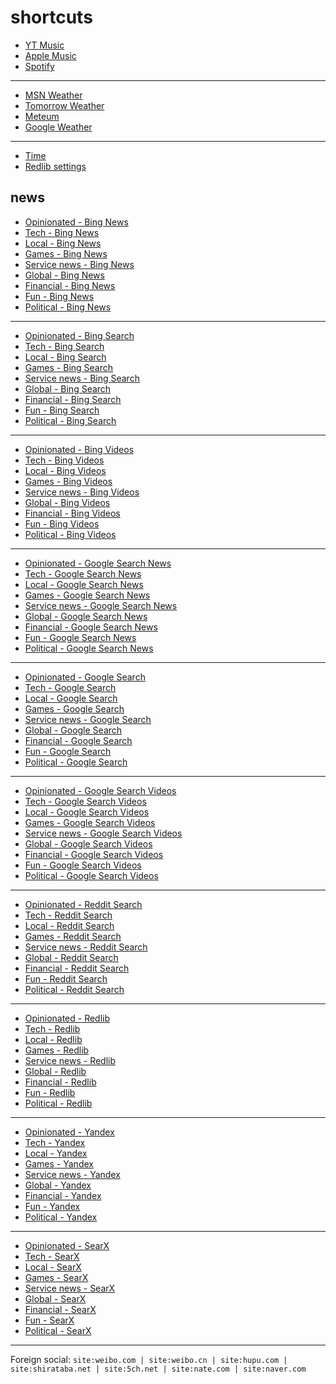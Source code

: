 # shortcuts

- [YT Music](https://music.youtube.com)
- [Apple Music](https://music.apple.com)
- [Spotify](https://open.spotify.com)

---

- [MSN Weather](https://msn.com/weather)
- [Tomorrow Weather](https://weather.tomorrow.io)
- [Meteum](https://meteum.ai/weather/search)
- [Google Weather](https://google.com/search?q=weather&udm=0&safe=off)

---

- [Time](https://time.is/?c=d3l1_3F_3j1_3Y1_3WXth2i2s.TAXfmrXc1Xo480Xz1Xa1Xb51ea29.4e4185.28571f.2d99db.abbd8.1bb85e.1c3b23Xw1Xv20240528Xh0Xi1XZ1XmXuXB1Xs0)
- [Redlib settings](https://redlib.freedit.eu/settings/restore/?theme=system&front_page=default&layout=card&wide=off&post_sort=top&comment_sort=top&show_nsfw=on&use_hls=off&hide_hls_notification=off&hide_awards=off&fixed_navbar=on&subscriptions=&filters=)

## news

- [Opinionated - Bing News](https://bing.com/news/search?q=(good+game)+OR+(good+tv)+OR+(good+movie)+OR+(good+album)+OR+(good+(decision+OR+strategy))+OR+(bad+(game+OR+tv+OR+movie+OR+album+OR+decision+OR+strategy))+OR+((game+OR+tv+OR+movie+OR+album)+year)+OR+(enjoy+(game+OR+tv+OR+movie+OR+album))&qft=interval%3d"7")
- [Tech - Bing News](https://bing.com/news/search?q=msft+OR+aapl+OR+goog+OR+amzn+OR+intl+OR+(announce+tv)+OR+(announce+game)+OR+(announce+(decision+OR+strategy))+OR+(reveal+(game+OR+tv+OR+decision+OR+strategy))+OR+(price+(change+OR+up+OR+down))+OR+((amazon+OR+netflix)+live)&qft=interval%3d"7")
- [Local - Bing News](https://bing.com/news/search?q=%22philstar+com+nation%22+OR+%22gmanetwork+com+news+topstories%22+OR+%22sports+inquirer+net%22+OR+%22pop+inquirer+net%22+OR+site%3Anewsinfo.inquirer.net+OR+site%3Anews.abs-cbn.com%2Fnews&qft=interval%3d"7")
- [Games - Bing News](https://bing.com/news/search?qft=interval%3d"7"&q=genshin+OR+valorant+OR+wuthering+OR+overwatch+OR+%28sonic+hedgehog%29+OR+%28sonic+team%29+OR+%22super+mario%22+OR+%28mario+nintendo%29+OR+%28mario+luigi%29+OR+%22call+of+duty%22+OR+%28cod+game%29+OR+%22counter+strike%22+OR+counterstrike+OR+%22cs+2%22+OR+cs2)
- [Service news - Bing News](https://bing.com/news/search?qft=interval%3d"7"&q=%28pc+game+pass%29+OR+surfshark+OR+%22youtube+music%22+OR+spotify+OR+%22apple+music%22+OR+%28%28major+OR+minor+OR+faster+OR+performance+OR+feature%29+change%29+OR+%28%28major+OR+minor+OR+faster+OR+performance+OR+feature%29+update%29)
- [Global - Bing News](https://bing.com/news/search?q=%22newsnationnow+com+world%22+OR+%22wsj+com+world%22+OR+%22france24+com+en+live-news%22+OR+%22csmonitor+com+world%22+OR+%22reuters+com+world%22&qft=interval%3d"7")
- [Financial - Bing News](https://bing.com/news/search?q=(msft+OR+aapl+OR+goog+OR+amzn+OR+intl+OR+amd+OR+nflx+OR+political+OR+poll+OR+debate+OR+protest+OR+argue+OR+agree+OR+disagree)+("benzinga+com"+OR+"investing+com+news"+OR+"finance+yahoo+com+news"+OR+"tradingview+com+news")&qft=interval%3d"7")
- [Fun - Bing News](https://bing.com/news/search?qft=interval%3d"7"&q=%22jalopnik+com%22+OR+%22topgear+com+ph+news%22+OR+%22soranews24+com%22+OR+%22hollywoodreporter+com+business%22+OR+%22variety+com+2025+digital%22+OR+%22variety+com+2025+biz%22+OR+site%3Acaranddriver.com%2Fnews+OR+site%3Aroadandtrack.com%2Fnews)
- [Political - Bing News](https://bing.com/news/search?qft=interval%3d"7"&q=%28political+OR+poll+OR+debate+OR+protest+OR+argue+OR+agree+OR+disagree%29+%28%22newsnationnow+com%22+OR+%22wsj+com%22+OR+%22france24+com%22+OR+%22csmonitor+com%22+OR+%22reuters+com%22+OR+%22gmanetwork+com%22+OR+%22inquirer+net%22%29)
<!-- Format: - [*queryTitle* - Bing News](https://bing.com/news/search?qft=interval%3d"7"&q=[query]) -->

---

- [Opinionated - Bing Search](https://bing.com/search?q=(good+game)+OR+(good+tv)+OR+(good+movie)+OR+(good+album)+OR+(good+(decision+OR+strategy))+OR+(bad+(game+OR+tv+OR+movie+OR+album+OR+decision+OR+strategy))+OR+((game+OR+tv+OR+movie+OR+album)+year)+OR+(enjoy+(game+OR+tv+OR+movie+OR+album))&filters=ex1%3a%22ez1%22&mkt=en-US)
- [Tech - Bing Search](https://bing.com/search?q=msft+OR+aapl+OR+goog+OR+amzn+OR+intl+OR+(announce+tv)+OR+(announce+game)+OR+(announce+(decision+OR+strategy))+OR+(reveal+(game+OR+tv+OR+decision+OR+strategy))+OR+(price+(change+OR+up+OR+down))+OR+((amazon+OR+netflix)+live)&filters=ex1%3a%22ez1%22&mkt=en-US)
- [Local - Bing Search](https://bing.com/search?q=%22philstar+com+nation%22+OR+%22gmanetwork+com+news+topstories%22+OR+%22sports+inquirer+net%22+OR+%22pop+inquirer+net%22+OR+site%3Anewsinfo.inquirer.net+OR+site%3Anews.abs-cbn.com%2Fnews&filters=ex1%3a%22ez1%22&mkt=en-US)
- [Games - Bing Search](https://bing.com/search?filters=ex1%3a%22ez1%22&mkt=en-US&q=genshin+OR+valorant+OR+wuthering+OR+overwatch+OR+%28sonic+hedgehog%29+OR+%28sonic+team%29+OR+%22super+mario%22+OR+%28mario+nintendo%29+OR+%28mario+luigi%29+OR+%22call+of+duty%22+OR+%28cod+game%29+OR+%22counter+strike%22+OR+counterstrike+OR+%22cs+2%22+OR+cs2)
- [Service news - Bing Search](https://bing.com/search?filters=ex1%3a%22ez1%22&mkt=en-US&q=%28pc+game+pass%29+OR+surfshark+OR+%22youtube+music%22+OR+spotify+OR+%22apple+music%22+OR+%28%28major+OR+minor+OR+faster+OR+performance+OR+feature%29+change%29+OR+%28%28major+OR+minor+OR+faster+OR+performance+OR+feature%29+update%29)
- [Global - Bing Search](https://bing.com/search?q=%22newsnationnow+com+world%22+OR+%22wsj+com+world%22+OR+%22france24+com+en+live-news%22+OR+%22csmonitor+com+world%22+OR+%22reuters+com+world%22&filters=ex1%3a%22ez1%22&mkt=en-US)
- [Financial - Bing Search](https://bing.com/search?q=(msft+OR+aapl+OR+goog+OR+amzn+OR+intl+OR+amd+OR+nflx+OR+political+OR+poll+OR+debate+OR+protest+OR+argue+OR+agree+OR+disagree)+("benzinga+com"+OR+"investing+com+news"+OR+"finance+yahoo+com+news"+OR+"tradingview+com+news")&filters=ex1%3a%22ez1%22&mkt=en-US)
- [Fun - Bing Search](https://bing.com/search?filters=ex1%3a%22ez1%22&mkt=en-US&q=%22jalopnik+com%22+OR+%22topgear+com+ph+news%22+OR+%22soranews24+com%22+OR+%22hollywoodreporter+com+business%22+OR+%22variety+com+2025+digital%22+OR+%22variety+com+2025+biz%22+OR+site%3Acaranddriver.com%2Fnews+OR+site%3Aroadandtrack.com%2Fnews)
- [Political - Bing Search](https://bing.com/search?filters=ex1%3a%22ez1%22&mkt=en-US&q=%28political+OR+poll+OR+debate+OR+protest+OR+argue+OR+agree+OR+disagree%29+%28%22newsnationnow+com%22+OR+%22wsj+com%22+OR+%22france24+com%22+OR+%22csmonitor+com%22+OR+%22reuters+com%22+OR+%22gmanetwork+com%22+OR+%22inquirer+net%22%29)
<!-- Format: - [*queryTitle* - Bing Search](https://bing.com/search?filters=ex1%3a%22ez1%22&mkt=en-US&q=[query]) -->

---

- [Opinionated - Bing Videos](https://bing.com/videos/search?&qft=+filterui:videoage-lt1440&FORM=VRFLTR&q=(good+game)+OR+(good+tv)+OR+(good+movie)+OR+(good+album)+OR+(good+(decision+OR+strategy))+OR+(bad+(game+OR+tv+OR+movie+OR+album+OR+decision+OR+strategy))+OR+((game+OR+tv+OR+movie+OR+album)+year)+OR+(enjoy+(game+OR+tv+OR+movie+OR+album)))
- [Tech - Bing Videos](https://bing.com/videos/search?&qft=+filterui:videoage-lt1440&FORM=VRFLTR&q=msft+OR+aapl+OR+goog+OR+amzn+OR+intl+OR+(announce+tv)+OR+(announce+game)+OR+(announce+(decision+OR+strategy))+OR+(reveal+(game+OR+tv+OR+decision+OR+strategy))+OR+(price+(change+OR+up+OR+down))+OR+((amazon+OR+netflix)+live))
- [Local - Bing Videos](https://bing.com/videos/search?&qft=+filterui:videoage-lt1440&FORM=VRFLTR&q=%22philstar+com+nation%22+OR+%22gmanetwork+com+news+topstories%22+OR+%22sports+inquirer+net%22+OR+%22pop+inquirer+net%22+OR+site%3Anewsinfo.inquirer.net+OR+site%3Anews.abs-cbn.com%2Fnews)
- [Games - Bing Videos](https://bing.com/videos/search?&qft=+filterui:videoage-lt1440&FORM=VRFLTR&q=genshin+OR+valorant+OR+wuthering+OR+overwatch+OR+%28sonic+hedgehog%29+OR+%28sonic+team%29+OR+%22super+mario%22+OR+%28mario+nintendo%29+OR+%28mario+luigi%29+OR+%22call+of+duty%22+OR+%28cod+game%29+OR+%22counter+strike%22+OR+counterstrike+OR+%22cs+2%22+OR+cs2)
- [Service news - Bing Videos](https://bing.com/videos/search?&qft=+filterui:videoage-lt1440&FORM=VRFLTR&q=%28pc+game+pass%29+OR+surfshark+OR+%22youtube+music%22+OR+spotify+OR+%22apple+music%22+OR+%28%28major+OR+minor+OR+faster+OR+performance+OR+feature%29+change%29+OR+%28%28major+OR+minor+OR+faster+OR+performance+OR+feature%29+update%29)
- [Global - Bing Videos](https://bing.com/videos/search?&qft=+filterui:videoage-lt1440&FORM=VRFLTR&q=%22newsnationnow+com+world%22+OR+%22wsj+com+world%22+OR+%22france24+com+en+live-news%22+OR+%22csmonitor+com+world%22+OR+%22reuters+com+world%22)
- [Financial - Bing Videos](https://bing.com/videos/search?&qft=+filterui:videoage-lt1440&FORM=VRFLTR&q=(msft+OR+aapl+OR+goog+OR+amzn+OR+intl+OR+amd+OR+nflx+OR+political+OR+poll+OR+debate+OR+protest+OR+argue+OR+agree+OR+disagree)+("benzinga+com"+OR+"investing+com+news"+OR+"finance+yahoo+com+news"+OR+"tradingview+com+news"))
- [Fun - Bing Videos](https://bing.com/videos/search?&qft=+filterui:videoage-lt1440&FORM=VRFLTR&q=%22jalopnik+com%22+OR+%22topgear+com+ph+news%22+OR+%22soranews24+com%22+OR+%22hollywoodreporter+com+business%22+OR+%22variety+com+2025+digital%22+OR+%22variety+com+2025+biz%22+OR+site%3Acaranddriver.com%2Fnews+OR+site%3Aroadandtrack.com%2Fnews)
- [Political - Bing Videos](https://bing.com/videos/search?&qft=+filterui:videoage-lt1440&FORM=VRFLTR&q=%28political+OR+poll+OR+debate+OR+protest+OR+argue+OR+agree+OR+disagree%29+%28%22newsnationnow+com%22+OR+%22wsj+com%22+OR+%22france24+com%22+OR+%22csmonitor+com%22+OR+%22reuters+com%22+OR+%22gmanetwork+com%22+OR+%22inquirer+net%22%29)
<!-- Format: - [*queryTitle* - Bing Videos](https://bing.com/videos/search?&qft=+filterui:videoage-lt1440&FORM=VRFLTR&q=[query]) -->

---

- [Opinionated - Google Search News](https://google.com/search?safe=off&tbs=qdr:d&tbm=nws&nfpr=1&q=(good+game)+OR+(good+tv)+OR+(good+movie)+OR+(good+album)+OR+(good+(decision+OR+strategy))+OR+(bad+(game+OR+tv+OR+movie+OR+album+OR+decision+OR+strategy))+OR+((game+OR+tv+OR+movie+OR+album)+year)+OR+(enjoy+(game+OR+tv+OR+movie+OR+album)))
- [Tech - Google Search News](https://google.com/search?safe=off&tbs=qdr:d&tbm=nws&nfpr=1&lr=lang_en&q=msft+OR+aapl+OR+goog+OR+amzn+OR+intl+OR+(announce+tv)+OR+(announce+game)+OR+(announce+(decision+OR+strategy))+OR+(reveal+(game+OR+tv+OR+decision+OR+strategy))+OR+(price+(change+OR+up+OR+down))+OR+((amazon+OR+netflix)+live))
- [Local - Google Search News](https://google.com/search?safe=off&tbs=qdr:d&tbm=nws&nfpr=1&q=%22philstar+com+nation%22+OR+%22gmanetwork+com+news+topstories%22+OR+%22sports+inquirer+net%22+OR+%22pop+inquirer+net%22+OR+site%3Anewsinfo.inquirer.net+OR+site%3Anews.abs-cbn.com%2Fnews)
- [Games - Google Search News](https://google.com/search?safe=off&tbs=qdr:d&tbm=nws&nfpr=1&lr=lang_en&q=genshin+OR+valorant+OR+wuthering+OR+overwatch+OR+%28sonic+hedgehog%29+OR+%28sonic+team%29+OR+%22super+mario%22+OR+%28mario+nintendo%29+OR+%28mario+luigi%29+OR+%22call+of+duty%22+OR+%28cod+game%29+OR+%22counter+strike%22+OR+counterstrike+OR+%22cs+2%22+OR+cs2)
- [Service news - Google Search News](https://google.com/search?safe=off&tbs=qdr:d&tbm=nws&nfpr=1&lr=lang_en&q=%28pc+game+pass%29+OR+surfshark+OR+%22youtube+music%22+OR+spotify+OR+%22apple+music%22+OR+%28%28major+OR+minor+OR+faster+OR+performance+OR+feature%29+change%29+OR+%28%28major+OR+minor+OR+faster+OR+performance+OR+feature%29+update%29)
- [Global - Google Search News](https://google.com/search?safe=off&tbs=qdr:d&tbm=nws&nfpr=1&q=%22newsnationnow+com+world%22+OR+%22wsj+com+world%22+OR+%22france24+com+en+live-news%22+OR+%22csmonitor+com+world%22+OR+%22reuters+com+world%22)
- [Financial - Google Search News](https://google.com/search?safe=off&tbs=qdr:d&tbm=nws&nfpr=1&q=(msft+OR+aapl+OR+goog+OR+amzn+OR+intl+OR+amd+OR+nflx+OR+political+OR+poll+OR+debate+OR+protest+OR+argue+OR+agree+OR+disagree)+("benzinga+com"+OR+"investing+com+news"+OR+"finance+yahoo+com+news"+OR+"tradingview+com+news"))
- [Fun - Google Search News](https://google.com/search?safe=off&tbs=qdr:d&tbm=nws&nfpr=1&q=%22jalopnik+com%22+OR+%22topgear+com+ph+news%22+OR+%22soranews24+com%22+OR+%22hollywoodreporter+com+business%22+OR+%22variety+com+2025+digital%22+OR+%22variety+com+2025+biz%22+OR+site%3Acaranddriver.com%2Fnews+OR+site%3Aroadandtrack.com%2Fnews)
- [Political - Google Search News](https://google.com/search?safe=off&tbs=qdr:d&tbm=nws&nfpr=1&q=%28political+OR+poll+OR+debate+OR+protest+OR+argue+OR+agree+OR+disagree%29+%28%22newsnationnow+com%22+OR+%22wsj+com%22+OR+%22france24+com%22+OR+%22csmonitor+com%22+OR+%22reuters+com%22+OR+%22gmanetwork+com%22+OR+%22inquirer+net%22%29)
<!-- Format: - [*queryTitle* - Google Search News](https://google.com/search?safe=off&tbs=qdr:d&tbm=nws&nfpr=1&lr=lang_en&q=[query]) -->

---

- [Opinionated - Google Search](https://google.com/search?tbs=qdr:d&safe=off&filter=0&nfpr=1&peek_pws=0&udm=14&q=(good+game)+OR+(good+tv)+OR+(good+movie)+OR+(good+album)+OR+(good+(decision+OR+strategy))+OR+(bad+(game+OR+tv+OR+movie+OR+album+OR+decision+OR+strategy))+OR+((game+OR+tv+OR+movie+OR+album)+year)+OR+(enjoy+(game+OR+tv+OR+movie+OR+album)))
- [Tech - Google Search](https://google.com/search?tbs=qdr:d&safe=off&filter=0&nfpr=1&peek_pws=0&udm=14&lr=lang_en&q=msft+OR+aapl+OR+goog+OR+amzn+OR+intl+OR+(announce+tv)+OR+(announce+game)+OR+(announce+(decision+OR+strategy))+OR+(reveal+(game+OR+tv+OR+decision+OR+strategy))+OR+(price+(change+OR+up+OR+down))+OR+((amazon+OR+netflix)+live))
- [Local - Google Search](https://google.com/search?tbs=qdr:d&safe=off&filter=0&nfpr=1&peek_pws=0&udm=14&lr=lang_en&q=%22philstar+com+nation%22+OR+%22gmanetwork+com+news+topstories%22+OR+%22sports+inquirer+net%22+OR+%22pop+inquirer+net%22+OR+site%3Anewsinfo.inquirer.net+OR+site%3Anews.abs-cbn.com%2Fnews)
- [Games - Google Search](https://google.com/search?tbs=qdr:d&safe=off&filter=0&nfpr=1&peek_pws=0&udm=14&lr=lang_en&q=genshin+OR+valorant+OR+wuthering+OR+overwatch+OR+%28sonic+hedgehog%29+OR+%28sonic+team%29+OR+%22super+mario%22+OR+%28mario+nintendo%29+OR+%28mario+luigi%29+OR+%22call+of+duty%22+OR+%28cod+game%29+OR+%22counter+strike%22+OR+counterstrike+OR+%22cs+2%22+OR+cs2)
- [Service news - Google Search](https://google.com/search?tbs=qdr:d&safe=off&filter=0&nfpr=1&peek_pws=0&udm=14&q=%28pc+game+pass%29+OR+surfshark+OR+%22youtube+music%22+OR+spotify+OR+%22apple+music%22+OR+%28%28major+OR+minor+OR+faster+OR+performance+OR+feature%29+change%29+OR+%28%28major+OR+minor+OR+faster+OR+performance+OR+feature%29+update%29)
- [Global - Google Search](https://google.com/search?tbs=qdr:d&safe=off&filter=0&nfpr=1&peek_pws=0&udm=14&lr=lang_en&q=%22newsnationnow+com+world%22+OR+%22wsj+com+world%22+OR+%22france24+com+en+live-news%22+OR+%22csmonitor+com+world%22+OR+%22reuters+com+world%22)
- [Financial - Google Search](https://google.com/search?tbs=qdr:d&safe=off&filter=0&nfpr=1&peek_pws=0&udm=14&q=(msft+OR+aapl+OR+goog+OR+amzn+OR+intl+OR+amd+OR+nflx+OR+political+OR+poll+OR+debate+OR+protest+OR+argue+OR+agree+OR+disagree)+("benzinga+com"+OR+"investing+com+news"+OR+"finance+yahoo+com+news"+OR+"tradingview+com+news"))
- [Fun - Google Search](https://google.com/search?tbs=qdr:d&safe=off&filter=0&nfpr=1&peek_pws=0&udm=14&q=%22jalopnik+com%22+OR+%22topgear+com+ph+news%22+OR+%22soranews24+com%22+OR+%22hollywoodreporter+com+business%22+OR+%22variety+com+2025+digital%22+OR+%22variety+com+2025+biz%22+OR+site%3Acaranddriver.com%2Fnews+OR+site%3Aroadandtrack.com%2Fnews)
- [Political - Google Search](https://google.com/search?tbs=qdr:d&safe=off&filter=0&nfpr=1&peek_pws=0&udm=14&q=%28political+OR+poll+OR+debate+OR+protest+OR+argue+OR+agree+OR+disagree%29+%28%22newsnationnow+com%22+OR+%22wsj+com%22+OR+%22france24+com%22+OR+%22csmonitor+com%22+OR+%22reuters+com%22+OR+%22gmanetwork+com%22+OR+%22inquirer+net%22%29)
<!-- Format: - [*queryTitle* - Google Search](https://google.com/search?tbs=qdr:d&safe=off&filter=0&nfpr=1&peek_pws=0&udm=14&lr=lang_en&q=[query]) -->

---

- [Opinionated - Google Search Videos](https://google.com/search?safe=off&udm=7&lr=lang_en&tbs=qdr%3Ad%2Clr%3Alang_1en&q=(good+game)+OR+(good+tv)+OR+(good+movie)+OR+(good+album)+OR+(good+(decision+OR+strategy))+OR+(bad+(game+OR+tv+OR+movie+OR+album+OR+decision+OR+strategy))+OR+((game+OR+tv+OR+movie+OR+album)+year)+OR+(enjoy+(game+OR+tv+OR+movie+OR+album)))
- [Tech - Google Search Videos](https://google.com/search?safe=off&udm=7&lr=lang_en&tbs=qdr%3Ad%2Clr%3Alang_1en&q=msft+OR+aapl+OR+goog+OR+amzn+OR+intl+OR+(announce+tv)+OR+(announce+game)+OR+(announce+(decision+OR+strategy))+OR+(reveal+(game+OR+tv+OR+decision+OR+strategy))+OR+(price+(change+OR+up+OR+down))+OR+((amazon+OR+netflix)+live))
- [Local - Google Search Videos](https://google.com/search?safe=off&udm=7&tbs=qdr:d&q=%22philstar+com+nation%22+OR+%22gmanetwork+com+news+topstories%22+OR+%22sports+inquirer+net%22+OR+%22pop+inquirer+net%22+OR+site%3Anewsinfo.inquirer.net+OR+site%3Anews.abs-cbn.com%2Fnews)
- [Games - Google Search Videos](https://google.com/search?safe=off&udm=7&lr=lang_en&tbs=qdr%3Ad%2Clr%3Alang_1en&q=genshin+OR+valorant+OR+wuthering+OR+overwatch+OR+%28sonic+hedgehog%29+OR+%28sonic+team%29+OR+%22super+mario%22+OR+%28mario+nintendo%29+OR+%28mario+luigi%29+OR+%22call+of+duty%22+OR+%28cod+game%29+OR+%22counter+strike%22+OR+counterstrike+OR+%22cs+2%22+OR+cs2)
- [Service news - Google Search Videos](https://google.com/search?safe=off&udm=7&lr=lang_en&tbs=qdr%3Ad%2Clr%3Alang_1en&q=%28pc+game+pass%29+OR+surfshark+OR+%22youtube+music%22+OR+spotify+OR+%22apple+music%22+OR+%28%28major+OR+minor+OR+faster+OR+performance+OR+feature%29+change%29+OR+%28%28major+OR+minor+OR+faster+OR+performance+OR+feature%29+update%29)
- [Global - Google Search Videos](https://google.com/search?safe=off&udm=7&lr=lang_en&tbs=qdr%3Ad%2Clr%3Alang_1en&q=%22newsnationnow+com+world%22+OR+%22wsj+com+world%22+OR+%22france24+com+en+live-news%22+OR+%22csmonitor+com+world%22+OR+%22reuters+com+world%22)
- [Financial - Google Search Videos](https://google.com/search?safe=off&udm=7&lr=lang_en&tbs=qdr%3Ad%2Clr%3Alang_1en&q=(msft+OR+aapl+OR+goog+OR+amzn+OR+intl+OR+amd+OR+nflx+OR+political+OR+poll+OR+debate+OR+protest+OR+argue+OR+agree+OR+disagree)+("benzinga+com"+OR+"investing+com+news"+OR+"finance+yahoo+com+news"+OR+"tradingview+com+news"))
- [Fun - Google Search Videos](https://google.com/search?safe=off&udm=7&lr=lang_en&tbs=qdr%3Ad%2Clr%3Alang_1en&q=%22jalopnik+com%22+OR+%22topgear+com+ph+news%22+OR+%22soranews24+com%22+OR+%22hollywoodreporter+com+business%22+OR+%22variety+com+2025+digital%22+OR+%22variety+com+2025+biz%22+OR+site%3Acaranddriver.com%2Fnews+OR+site%3Aroadandtrack.com%2Fnews)
- [Political - Google Search Videos](https://google.com/search?safe=off&udm=7&lr=lang_en&tbs=qdr%3Ad%2Clr%3Alang_1en&q=%28political+OR+poll+OR+debate+OR+protest+OR+argue+OR+agree+OR+disagree%29+%28%22newsnationnow+com%22+OR+%22wsj+com%22+OR+%22france24+com%22+OR+%22csmonitor+com%22+OR+%22reuters+com%22+OR+%22gmanetwork+com%22+OR+%22inquirer+net%22%29)
<!-- Format: - [*queryTitle* - Google Search Videos](https://google.com/search?safe=off&udm=7&tbs=qdr:d&q=[query]) -->

---

- [Opinionated - Reddit Search](https://reddit.com/search/?sort=top&t=day&q=(good+game)+OR+(good+tv)+OR+(good+movie)+OR+(good+album)+OR+(good+(decision+OR+strategy))+OR+(bad+(game+OR+tv+OR+movie+OR+album+OR+decision+OR+strategy))+OR+((game+OR+tv+OR+movie+OR+album)+year)+OR+(enjoy+(game+OR+tv+OR+movie+OR+album)))
- [Tech - Reddit Search](https://reddit.com/search/?sort=top&t=day&q=msft+OR+aapl+OR+goog+OR+amzn+OR+intl+OR+(announce+tv)+OR+(announce+game)+OR+(announce+(decision+OR+strategy))+OR+(reveal+(game+OR+tv+OR+decision+OR+strategy))+OR+(price+(change+OR+up+OR+down))+OR+((amazon+OR+netflix)+live))
- [Local - Reddit Search](https://reddit.com/search/?sort=top&t=day&q=%22philstar+com+nation%22+OR+%22gmanetwork+com+news+topstories%22+OR+%22sports+inquirer+net%22+OR+%22pop+inquirer+net%22+OR+site%3Anewsinfo.inquirer.net+OR+site%3Anews.abs-cbn.com%2Fnews)
- [Games - Reddit Search](https://reddit.com/search/?sort=top&t=day&q=genshin+OR+valorant+OR+wuthering+OR+overwatch+OR+%28sonic+hedgehog%29+OR+%28sonic+team%29+OR+%22super+mario%22+OR+%28mario+nintendo%29+OR+%28mario+luigi%29+OR+%22call+of+duty%22+OR+%28cod+game%29+OR+%22counter+strike%22+OR+counterstrike+OR+%22cs+2%22+OR+cs2)
- [Service news - Reddit Search](https://reddit.com/search/?sort=top&t=day&q=%28pc+game+pass%29+OR+surfshark+OR+%22youtube+music%22+OR+spotify+OR+%22apple+music%22+OR+%28%28major+OR+minor+OR+faster+OR+performance+OR+feature%29+change%29+OR+%28%28major+OR+minor+OR+faster+OR+performance+OR+feature%29+update%29)
- [Global - Reddit Search](https://reddit.com/search/?sort=top&t=day&q=%22newsnationnow+com+world%22+OR+%22wsj+com+world%22+OR+%22france24+com+en+live-news%22+OR+%22csmonitor+com+world%22+OR+%22reuters+com+world%22)
- [Financial - Reddit Search](https://reddit.com/search/?sort=top&t=day&q=(msft+OR+aapl+OR+goog+OR+amzn+OR+intl+OR+amd+OR+nflx+OR+political+OR+poll+OR+debate+OR+protest+OR+argue+OR+agree+OR+disagree)+("benzinga+com"+OR+"investing+com+news"+OR+"finance+yahoo+com+news"+OR+"tradingview+com+news"))
- [Fun - Reddit Search](https://reddit.com/search/?sort=top&t=day&q=%22jalopnik+com%22+OR+%22topgear+com+ph+news%22+OR+%22soranews24+com%22+OR+%22hollywoodreporter+com+business%22+OR+%22variety+com+2025+digital%22+OR+%22variety+com+2025+biz%22+OR+site%3Acaranddriver.com%2Fnews+OR+site%3Aroadandtrack.com%2Fnews)
- [Political - Reddit Search](https://reddit.com/search/?sort=top&t=day&q=%28political+OR+poll+OR+debate+OR+protest+OR+argue+OR+agree+OR+disagree%29+%28%22newsnationnow+com%22+OR+%22wsj+com%22+OR+%22france24+com%22+OR+%22csmonitor+com%22+OR+%22reuters+com%22+OR+%22gmanetwork+com%22+OR+%22inquirer+net%22%29)
<!-- Format: - [*queryTitle* - Reddit Search](https://reddit.com/search/?sort=top&t=day&q=[query]) -->

---

- [Opinionated - Redlib](https://redlib.freedit.eu/search?sort=top&t=day&q=(good+game)+OR+(good+tv)+OR+(good+movie)+OR+(good+album)+OR+(good+(decision+OR+strategy))+OR+(bad+(game+OR+tv+OR+movie+OR+album+OR+decision+OR+strategy))+OR+((game+OR+tv+OR+movie+OR+album)+year)+OR+(enjoy+(game+OR+tv+OR+movie+OR+album)))
- [Tech - Redlib](https://redlib.freedit.eu/search?sort=top&t=day&q=msft+OR+aapl+OR+goog+OR+amzn+OR+intl+OR+(announce+tv)+OR+(announce+game)+OR+(announce+(decision+OR+strategy))+OR+(reveal+(game+OR+tv+OR+decision+OR+strategy))+OR+(price+(change+OR+up+OR+down))+OR+((amazon+OR+netflix)+live))
- [Local - Redlib](https://redlib.freedit.eu/search?sort=top&t=day&q=%22philstar+com+nation%22+OR+%22gmanetwork+com+news+topstories%22+OR+%22sports+inquirer+net%22+OR+%22pop+inquirer+net%22+OR+site%3Anewsinfo.inquirer.net+OR+site%3Anews.abs-cbn.com%2Fnews)
- [Games - Redlib](https://redlib.freedit.eu/search?sort=top&t=day&q=genshin+OR+valorant+OR+wuthering+OR+overwatch+OR+%28sonic+hedgehog%29+OR+%28sonic+team%29+OR+%22super+mario%22+OR+%28mario+nintendo%29+OR+%28mario+luigi%29+OR+%22call+of+duty%22+OR+%28cod+game%29+OR+%22counter+strike%22+OR+counterstrike+OR+%22cs+2%22+OR+cs2)
- [Service news - Redlib](https://redlib.freedit.eu/search?sort=top&t=day&q=%28pc+game+pass%29+OR+surfshark+OR+%22youtube+music%22+OR+spotify+OR+%22apple+music%22+OR+%28%28major+OR+minor+OR+faster+OR+performance+OR+feature%29+change%29+OR+%28%28major+OR+minor+OR+faster+OR+performance+OR+feature%29+update%29)
- [Global - Redlib](https://redlib.freedit.eu/search?sort=top&t=day&q=%22newsnationnow+com+world%22+OR+%22wsj+com+world%22+OR+%22france24+com+en+live-news%22+OR+%22csmonitor+com+world%22+OR+%22reuters+com+world%22)
- [Financial - Redlib](https://redlib.freedit.eu/search?sort=top&t=day&q=(msft+OR+aapl+OR+goog+OR+amzn+OR+intl+OR+amd+OR+nflx+OR+political+OR+poll+OR+debate+OR+protest+OR+argue+OR+agree+OR+disagree)+("benzinga+com"+OR+"investing+com+news"+OR+"finance+yahoo+com+news"+OR+"tradingview+com+news"))
- [Fun - Redlib](https://redlib.freedit.eu/search?sort=top&t=day&q=%22jalopnik+com%22+OR+%22topgear+com+ph+news%22+OR+%22soranews24+com%22+OR+%22hollywoodreporter+com+business%22+OR+%22variety+com+2025+digital%22+OR+%22variety+com+2025+biz%22+OR+site%3Acaranddriver.com%2Fnews+OR+site%3Aroadandtrack.com%2Fnews)
- [Political - Redlib](https://redlib.freedit.eu/search?sort=top&t=day&q=%28political+OR+poll+OR+debate+OR+protest+OR+argue+OR+agree+OR+disagree%29+%28%22newsnationnow+com%22+OR+%22wsj+com%22+OR+%22france24+com%22+OR+%22csmonitor+com%22+OR+%22reuters+com%22+OR+%22gmanetwork+com%22+OR+%22inquirer+net%22%29)
<!-- Format: - [*queryTitle* - Redlib](https://redlib.freedit.eu/search?sort=top&t=day&q=[query]) -->

---

- [Opinionated - Yandex](https://yandex.com/search/?text=(good+game)+OR+(good+tv)+OR+(good+movie)+OR+(good+album)+OR+(good+(decision+OR+strategy))+OR+(bad+(game+OR+tv+OR+movie+OR+album+OR+decision+OR+strategy))+OR+((game+OR+tv+OR+movie+OR+album)+year)+OR+(enjoy+(game+OR+tv+OR+movie+OR+album))&within=77&noreask=1)
- [Tech - Yandex](https://yandex.com/search/?text=msft+OR+aapl+OR+goog+OR+amzn+OR+intl+OR+(announce+tv)+OR+(announce+game)+OR+(announce+(decision+OR+strategy))+OR+(reveal+(game+OR+tv+OR+decision+OR+strategy))+OR+(price+(change+OR+up+OR+down))+OR+((amazon+OR+netflix)+live)&within=77&noreask=1)
- [Local - Yandex](https://yandex.com/search/?text=%22philstar+com+nation%22+OR+%22gmanetwork+com+news+topstories%22+OR+%22sports+inquirer+net%22+OR+%22pop+inquirer+net%22+OR+site%3Anewsinfo.inquirer.net+OR+site%3Anews.abs-cbn.com%2Fnews&within=77&noreask=1)
- [Games - Yandex](https://yandex.com/search/?within=77&noreask=1&text=genshin+OR+valorant+OR+wuthering+OR+overwatch+OR+%28sonic+hedgehog%29+OR+%28sonic+team%29+OR+%22super+mario%22+OR+%28mario+nintendo%29+OR+%28mario+luigi%29+OR+%22call+of+duty%22+OR+%28cod+game%29+OR+%22counter+strike%22+OR+counterstrike+OR+%22cs+2%22+OR+cs2)
- [Service news - Yandex](https://yandex.com/search/?within=77&noreask=1&text=%28pc+game+pass%29+OR+surfshark+OR+%22youtube+music%22+OR+spotify+OR+%22apple+music%22+OR+%28%28major+OR+minor+OR+faster+OR+performance+OR+feature%29+change%29+OR+%28%28major+OR+minor+OR+faster+OR+performance+OR+feature%29+update%29)
- [Global - Yandex](https://yandex.com/search/?text=%22newsnationnow+com+world%22+OR+%22wsj+com+world%22+OR+%22france24+com+en+live-news%22+OR+%22csmonitor+com+world%22+OR+%22reuters+com+world%22&within=77&noreask=1)
- [Financial - Yandex](https://yandex.com/search/?text=(msft+OR+aapl+OR+goog+OR+amzn+OR+intl+OR+amd+OR+nflx+OR+political+OR+poll+OR+debate+OR+protest+OR+argue+OR+agree+OR+disagree)+("benzinga+com"+OR+"investing+com+news"+OR+"finance+yahoo+com+news"+OR+"tradingview+com+news")&within=77&noreask=1)
- [Fun - Yandex](https://yandex.com/search/?within=77&noreask=1&text=%22jalopnik+com%22+OR+%22topgear+com+ph+news%22+OR+%22soranews24+com%22+OR+%22hollywoodreporter+com+business%22+OR+%22variety+com+2025+digital%22+OR+%22variety+com+2025+biz%22+OR+site%3Acaranddriver.com%2Fnews+OR+site%3Aroadandtrack.com%2Fnews)
- [Political - Yandex](https://yandex.com/search/?within=77&noreask=1&text=%28political+OR+poll+OR+debate+OR+protest+OR+argue+OR+agree+OR+disagree%29+%28%22newsnationnow+com%22+OR+%22wsj+com%22+OR+%22france24+com%22+OR+%22csmonitor+com%22+OR+%22reuters+com%22+OR+%22gmanetwork+com%22+OR+%22inquirer+net%22%29)
<!-- Format: - [*queryTitle* - Yandex](https://yandex.com/search/?within=77&noreask=1&text=[query]) -->

---

- [Opinionated - SearX](https://searx.tiekoetter.com/search?language=en-US&time_range=day&safesearch=0&q=(good+game)+OR+(good+tv)+OR+(good+movie)+OR+(good+album)+OR+(good+(decision+OR+strategy))+OR+(bad+(game+OR+tv+OR+movie+OR+album+OR+decision+OR+strategy))+OR+((game+OR+tv+OR+movie+OR+album)+year)+OR+(enjoy+(game+OR+tv+OR+movie+OR+album)))
- [Tech - SearX](https://searx.tiekoetter.com/search?language=en-US&time_range=day&safesearch=0&q=msft+OR+aapl+OR+goog+OR+amzn+OR+intl+OR+(announce+tv)+OR+(announce+game)+OR+(announce+(decision+OR+strategy))+OR+(reveal+(game+OR+tv+OR+decision+OR+strategy))+OR+(price+(change+OR+up+OR+down))+OR+((amazon+OR+netflix)+live))
- [Local - SearX](https://searx.tiekoetter.com/search?language=en-US&time_range=day&safesearch=0&q=%22philstar+com+nation%22+OR+%22gmanetwork+com+news+topstories%22+OR+%22sports+inquirer+net%22+OR+%22pop+inquirer+net%22+OR+site%3Anewsinfo.inquirer.net+OR+site%3Anews.abs-cbn.com%2Fnews)
- [Games - SearX](https://searx.tiekoetter.com/search?language=en-US&time_range=day&safesearch=0&q=genshin+OR+valorant+OR+wuthering+OR+overwatch+OR+%28sonic+hedgehog%29+OR+%28sonic+team%29+OR+%22super+mario%22+OR+%28mario+nintendo%29+OR+%28mario+luigi%29+OR+%22call+of+duty%22+OR+%28cod+game%29+OR+%22counter+strike%22+OR+counterstrike+OR+%22cs+2%22+OR+cs2)
- [Service news - SearX](https://searx.tiekoetter.com/search?language=en-US&time_range=day&safesearch=0&q=%28pc+game+pass%29+OR+surfshark+OR+%22youtube+music%22+OR+spotify+OR+%22apple+music%22+OR+%28%28major+OR+minor+OR+faster+OR+performance+OR+feature%29+change%29+OR+%28%28major+OR+minor+OR+faster+OR+performance+OR+feature%29+update%29)
- [Global - SearX](https://searx.tiekoetter.com/search?language=en-US&time_range=day&safesearch=0&q=%22newsnationnow+com+world%22+OR+%22wsj+com+world%22+OR+%22france24+com+en+live-news%22+OR+%22csmonitor+com+world%22+OR+%22reuters+com+world%22)
- [Financial - SearX](https://searx.tiekoetter.com/search?language=en-US&time_range=day&safesearch=0&q=(msft+OR+aapl+OR+goog+OR+amzn+OR+intl+OR+amd+OR+nflx+OR+political+OR+poll+OR+debate+OR+protest+OR+argue+OR+agree+OR+disagree)+("benzinga+com"+OR+"investing+com+news"+OR+"finance+yahoo+com+news"+OR+"tradingview+com+news"))
- [Fun - SearX](https://searx.tiekoetter.com/search?language=en-US&time_range=day&safesearch=0&q=%22jalopnik+com%22+OR+%22topgear+com+ph+news%22+OR+%22soranews24+com%22+OR+%22hollywoodreporter+com+business%22+OR+%22variety+com+2025+digital%22+OR+%22variety+com+2025+biz%22+OR+site%3Acaranddriver.com%2Fnews+OR+site%3Aroadandtrack.com%2Fnews)
- [Political - SearX](https://searx.tiekoetter.com/search?language=en-US&time_range=day&safesearch=0&q=%28political+OR+poll+OR+debate+OR+protest+OR+argue+OR+agree+OR+disagree%29+%28%22newsnationnow+com%22+OR+%22wsj+com%22+OR+%22france24+com%22+OR+%22csmonitor+com%22+OR+%22reuters+com%22+OR+%22gmanetwork+com%22+OR+%22inquirer+net%22%29)
<!-- Format: - [*queryTitle* - SearX](https://searx.tiekoetter.com/search?language=en-US&time_range=day&safesearch=0&q=[query]) -->

<!-- --- -->

<!-- - [*queryTitle* - Brave Search](https://search.brave.com/search?tf=pd&q=[query]) -->
<!-- - [*queryTitle* - swisscows.com](https://swisscows.com/en/web?freshness=Day&query[query]) -->
<!-- Format: - [*queryTitle* - DuckDuckGo](https://duckduckgo.com/?df=d&assist=true&q=[query]) -->
<!-- Format: - [*queryTitle* - Ecosia](https://ecosia.org/search?freshness=day&q=[query]) -->
<!-- Format: - [*queryTitle* - Google News](https://news.google.com/search?q=when:1d+[query]) -->
<!-- Format: - [*queryTitle* - You.com](https://you.com/search?q=[query]) -->
<!-- [*queryTitle* - Baidu](https://baidu.com/s?gpc=stf%3D1720245017%2C1720331417%7Cstftype%3D1&wd=[query]) -->

<!-- --- -->

---

Foreign social: `site:weibo.com | site:weibo.cn | site:hupu.com | site:shirataba.net | site:5ch.net | site:nate.com | site:naver.com`
